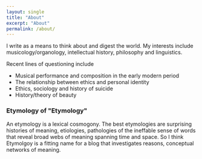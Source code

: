 ```yaml
---
layout: single
title: "About"
excerpt: "About"
permalink: /about/
---
```


I write as a means to think about and digest the world. My interests include musicology/organology, intellectual history, philosophy and linguistics. 

Recent lines of questioning include
* Musical performance and composition in the early modern period
* The relationship between ethics and personal identity
* Ethics, sociology and history of suicide
* History/theory of beauty

### Etymology of "Etymology"

An etymology is a lexical cosmogony. The best etymologies are surprising histories of meaning, etiologies, pathologies of the ineffable sense of words that reveal broad webs of meaning spanning time and space. So I think Etymolgoy is a fitting name for a blog that investigates reasons, conceptual networks of meaning.

